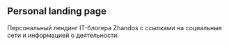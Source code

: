 ## Personal landing page

Персональный лендинг IT-блогера Zhandos с ссылками на социальные сети и информацией о деятельности.
